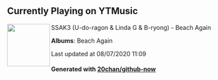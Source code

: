 ## Currently Playing on YTMusic

[<img align="left" width="100" src="https://lh3.googleusercontent.com/bu2CIMT8-1UlYXcd3pILzuvlzUapPhyfeo7ttHIg37cWvpV9eOfJAm-vzEfBwRA59-XyCEB3rnZNGUOz">](https://music.youtube.com/channel/UCsN2si37TZ5cZOvmb3Ft7GA)

SSAK3 (U-do-ragon & Linda G & B-ryong) - Beach Again

**Albums**: Beach Again

Last updated at 08/07/2020 11:09

#### Generated with [20chan/github-now](https://github.com/20chan/github-now)


<!--
**20chan/20chan** is a ✨ _special_ ✨ repository because its `README.md` (this file) appears on your GitHub profile.

Here are some ideas to get you started:

- 🔭 I’m currently working on ...
- 🌱 I’m currently learning ...
- 👯 I’m looking to collaborate on ...
- 🤔 I’m looking for help with ...
- 💬 Ask me about ...
- 📫 How to reach me: ...
- 😄 Pronouns: ...
- ⚡ Fun fact: ...
-->
